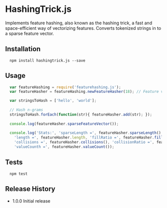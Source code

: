 # HashingTrick.js
Implements feature hashing, also known as the hashing trick, a fast and space-efficient way of vectorizing features. Converts tokenized strings in to a sparse feature vector.

## Installation

```shell
  npm install hashingtrick.js --save
```


## Usage

```js
  var featureHashing = require('featurehashing.js');
  var featureHasher = featureHashing.newFeatureHasher(18); // Feature vector will be 2^18 elements

  var stringsToHash = ['hello', 'world'];
  
  // Hash n-grams
  stringsToHash.forEach(function(str){ featureHasher.add(str); });
  
  console.log(featureHasher.sparseFeatureVector());
  
  console.log('Stats:', 'sparseLength =', featureHasher.sparseLength(), 
    'length =', featureHasher.length, 'fillRatio =', featureHasher.fillRatio(), 
    'collisions =', featureHasher.collisions(), 'collisionRatio =', featureHasher.collisionRatio(), 
    'valueCounth =', featureHasher.valueCount());
```

## Tests

```shell
  npm test
```

## Release History

* 1.0.0 Initial release
